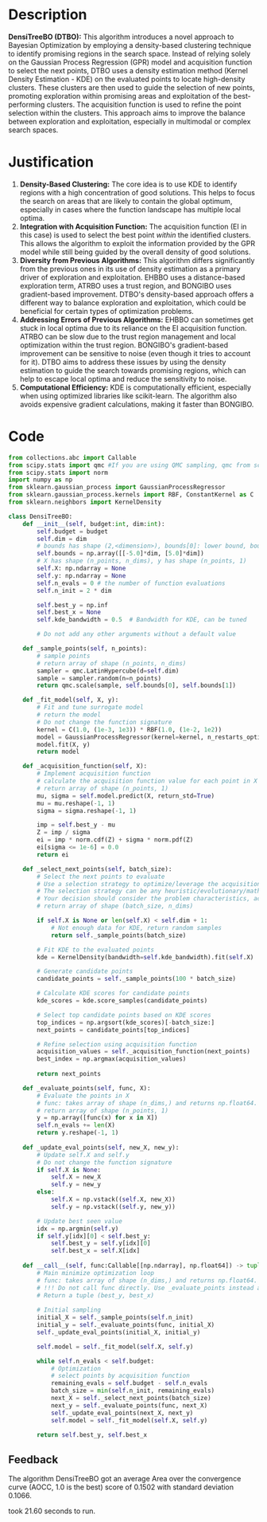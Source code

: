 # Description
**DensiTreeBO (DTBO):** This algorithm introduces a novel approach to Bayesian Optimization by employing a density-based clustering technique to identify promising regions in the search space. Instead of relying solely on the Gaussian Process Regression (GPR) model and acquisition function to select the next points, DTBO uses a density estimation method (Kernel Density Estimation - KDE) on the evaluated points to locate high-density clusters. These clusters are then used to guide the selection of new points, promoting exploration within promising areas and exploitation of the best-performing clusters. The acquisition function is used to refine the point selection within the clusters. This approach aims to improve the balance between exploration and exploitation, especially in multimodal or complex search spaces.

# Justification
1.  **Density-Based Clustering:** The core idea is to use KDE to identify regions with a high concentration of good solutions. This helps to focus the search on areas that are likely to contain the global optimum, especially in cases where the function landscape has multiple local optima.
2.  **Integration with Acquisition Function:** The acquisition function (EI in this case) is used to select the best point *within* the identified clusters. This allows the algorithm to exploit the information provided by the GPR model while still being guided by the overall density of good solutions.
3.  **Diversity from Previous Algorithms:** This algorithm differs significantly from the previous ones in its use of density estimation as a primary driver of exploration and exploitation. EHBBO uses a distance-based exploration term, ATRBO uses a trust region, and BONGIBO uses gradient-based improvement. DTBO's density-based approach offers a different way to balance exploration and exploitation, which could be beneficial for certain types of optimization problems.
4.  **Addressing Errors of Previous Algorithms:** EHBBO can sometimes get stuck in local optima due to its reliance on the EI acquisition function. ATRBO can be slow due to the trust region management and local optimization within the trust region. BONGIBO's gradient-based improvement can be sensitive to noise (even though it tries to account for it). DTBO aims to address these issues by using the density estimation to guide the search towards promising regions, which can help to escape local optima and reduce the sensitivity to noise.
5.  **Computational Efficiency:** KDE is computationally efficient, especially when using optimized libraries like scikit-learn. The algorithm also avoids expensive gradient calculations, making it faster than BONGIBO.

# Code
```python
from collections.abc import Callable
from scipy.stats import qmc #If you are using QMC sampling, qmc from scipy is encouraged. Remove this line if you have better alternatives.
from scipy.stats import norm
import numpy as np
from sklearn.gaussian_process import GaussianProcessRegressor
from sklearn.gaussian_process.kernels import RBF, ConstantKernel as C
from sklearn.neighbors import KernelDensity

class DensiTreeBO:
    def __init__(self, budget:int, dim:int):
        self.budget = budget
        self.dim = dim
        # bounds has shape (2,<dimension>), bounds[0]: lower bound, bounds[1]: upper bound
        self.bounds = np.array([[-5.0]*dim, [5.0]*dim])
        # X has shape (n_points, n_dims), y has shape (n_points, 1)
        self.X: np.ndarray = None
        self.y: np.ndarray = None
        self.n_evals = 0 # the number of function evaluations
        self.n_init = 2 * dim

        self.best_y = np.inf
        self.best_x = None
        self.kde_bandwidth = 0.5  # Bandwidth for KDE, can be tuned

        # Do not add any other arguments without a default value

    def _sample_points(self, n_points):
        # sample points
        # return array of shape (n_points, n_dims)
        sampler = qmc.LatinHypercube(d=self.dim)
        sample = sampler.random(n=n_points)
        return qmc.scale(sample, self.bounds[0], self.bounds[1])

    def _fit_model(self, X, y):
        # Fit and tune surrogate model 
        # return the model
        # Do not change the function signature
        kernel = C(1.0, (1e-3, 1e3)) * RBF(1.0, (1e-2, 1e2))
        model = GaussianProcessRegressor(kernel=kernel, n_restarts_optimizer=5, alpha=1e-5)
        model.fit(X, y)
        return model

    def _acquisition_function(self, X):
        # Implement acquisition function 
        # calculate the acquisition function value for each point in X
        # return array of shape (n_points, 1)
        mu, sigma = self.model.predict(X, return_std=True)
        mu = mu.reshape(-1, 1)
        sigma = sigma.reshape(-1, 1)

        imp = self.best_y - mu
        Z = imp / sigma
        ei = imp * norm.cdf(Z) + sigma * norm.pdf(Z)
        ei[sigma <= 1e-6] = 0.0
        return ei

    def _select_next_points(self, batch_size):
        # Select the next points to evaluate
        # Use a selection strategy to optimize/leverage the acquisition function 
        # The selection strategy can be any heuristic/evolutionary/mathematical/hybrid methods.
        # Your decision should consider the problem characteristics, acquisition function, and the computational efficiency.
        # return array of shape (batch_size, n_dims)

        if self.X is None or len(self.X) < self.dim + 1:
            # Not enough data for KDE, return random samples
            return self._sample_points(batch_size)

        # Fit KDE to the evaluated points
        kde = KernelDensity(bandwidth=self.kde_bandwidth).fit(self.X)

        # Generate candidate points
        candidate_points = self._sample_points(100 * batch_size)

        # Calculate KDE scores for candidate points
        kde_scores = kde.score_samples(candidate_points)

        # Select top candidate points based on KDE scores
        top_indices = np.argsort(kde_scores)[-batch_size:]
        next_points = candidate_points[top_indices]

        # Refine selection using acquisition function
        acquisition_values = self._acquisition_function(next_points)
        best_index = np.argmax(acquisition_values)
        
        return next_points

    def _evaluate_points(self, func, X):
        # Evaluate the points in X
        # func: takes array of shape (n_dims,) and returns np.float64.
        # return array of shape (n_points, 1)
        y = np.array([func(x) for x in X])
        self.n_evals += len(X)
        return y.reshape(-1, 1)
    
    def _update_eval_points(self, new_X, new_y):
        # Update self.X and self.y
        # Do not change the function signature
        if self.X is None:
            self.X = new_X
            self.y = new_y
        else:
            self.X = np.vstack((self.X, new_X))
            self.y = np.vstack((self.y, new_y))

        # Update best seen value
        idx = np.argmin(self.y)
        if self.y[idx][0] < self.best_y:
            self.best_y = self.y[idx][0]
            self.best_x = self.X[idx]
    
    def __call__(self, func:Callable[[np.ndarray], np.float64]) -> tuple[np.float64, np.array]:
        # Main minimize optimization loop
        # func: takes array of shape (n_dims,) and returns np.float64. 
        # !!! Do not call func directly. Use _evaluate_points instead and be aware of the budget when calling it. !!!
        # Return a tuple (best_y, best_x)
        
        # Initial sampling
        initial_X = self._sample_points(self.n_init)
        initial_y = self._evaluate_points(func, initial_X)
        self._update_eval_points(initial_X, initial_y)

        self.model = self._fit_model(self.X, self.y)

        while self.n_evals < self.budget:
            # Optimization
            # select points by acquisition function
            remaining_evals = self.budget - self.n_evals
            batch_size = min(self.n_init, remaining_evals)
            next_X = self._select_next_points(batch_size)
            next_y = self._evaluate_points(func, next_X)
            self._update_eval_points(next_X, next_y)
            self.model = self._fit_model(self.X, self.y)

        return self.best_y, self.best_x
```
## Feedback
 The algorithm DensiTreeBO got an average Area over the convergence curve (AOCC, 1.0 is the best) score of 0.1502 with standard deviation 0.1066.

took 21.60 seconds to run.